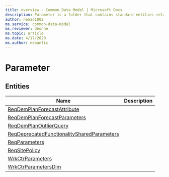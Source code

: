 ```yaml
---
title: overview - Common Data Model | Microsoft Docs
description: Parameter is a folder that contains standard entities related to the Common Data Model.
author: nenad1002
ms.service: common-data-model
ms.reviewer: deonhe
ms.topic: article
ms.date: 4/17/2020
ms.author: nebanfic
---
```


# Parameter


## Entities

|Name|Description|
|---|---|
|[ReqDemPlanForecastAttribute](ReqDemPlanForecastAttribute.md)||
|[ReqDemPlanForecastParameters](ReqDemPlanForecastParameters.md)||
|[ReqDemPlanOutlierQuery](ReqDemPlanOutlierQuery.md)||
|[ReqDeprecatedFunctionalitySharedParameters](ReqDeprecatedFunctionalitySharedParameters.md)||
|[ReqParameters](ReqParameters.md)||
|[ReqSitePolicy](ReqSitePolicy.md)||
|[WrkCtrParameters](WrkCtrParameters.md)||
|[WrkCtrParametersDim](WrkCtrParametersDim.md)||
